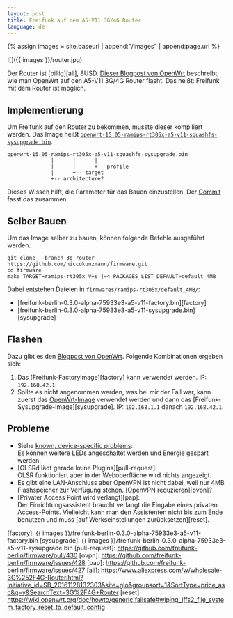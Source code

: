 ```yaml
---
layout: post
title: Freifunk auf dem A5-V11 3G/4G Router
language: de
---
```


{% assign images = site.baseurl | append:"/images" | append:page.url %}

![]({{ images }}/router.jpg)

Der Router ist [billig][ali], 8USD.
[Dieser Blogpost von OpenWrt][blog] beschreibt,
wie man OpenWrt auf den A5-V11 3G/4G Router flasht.
Das heißt: Freifunk mit dem Router ist möglich.

Implementierung
---------------

Um Freifunk auf den Router zu bekommen, musste dieser kompiliert werden.
Das Image heißt
[`openwrt-15.05-ramips-rt305x-a5-v11-squashfs-sysupgrade.bin`][openwrt-image].

    openwrt-15.05-ramips-rt305x-a5-v11-squashfs-sysupgrade.bin
                  |      |      |
                  |      |      +-- profile
                  |      +-- target
                  +-- architecture?

Dieses Wissen hilft, die Parameter für das Bauen einzustellen.
Der [Commit][commit] fasst das zusammen.

Selber Bauen
------------

Um das Image selber zu bauen, können folgende Befehle ausgeführt werden.

    git clone --branch 3g-router https://github.com/niccokunzmann/firmware.git
    cd firmware
    make TARGET=ramips-rt305x V=s j=4 PACKAGES_LIST_DEFAULT=default_4MB

Dabei entstehen Dateien in `firmwares/ramips-rt305x/default_4MB/`:

- [freifunk-berlin-0.3.0-alpha-75933e3-a5-v11-factory.bin][factory]
- [freifunk-berlin-0.3.0-alpha-75933e3-a5-v11-sysupgrade.bin][sysupgrade]

Flashen
-------

Dazu gibt es den [Blogpost von OpenWrt][blog].
Folgende Kombinationen ergeben sich:

1. Das [Freifunk-Factoryimage][factory] kann verwendet werden.
   IP: `192.168.42.1`
2. Sollte es nicht angenommen werden, was bei mir der Fall war, kann zuerst das
   [OpenWrt-Image][openwrt-image] verwendet werden und dann das
   [Freifunk-Sysupgrade-Image][sysupgrade].
   IP: `192.168.1.1` danach `192.168.42.1`.

Probleme
--------

- Siehe [known, device-specific problems][blog-problems]:  
  Es können weitere LEDs angeschaltet werden und Energie gespart werden.
- [OLSRd lädt gerade keine Plugins][pull-request]:  
  OLSR funktioniert aber in der Weboberfläche wird nichts angezeigt.
- Es gibt eine LAN-Anschluss aber OpenVPN ist nicht dabei, weil nur 4MB
  Flashspeicher zur Verfügung stehen. [OpenVPN reduzieren][ovpn]?
- [Privater Access Point wird verlangt][pap]:  
  Der Einrichtungsassistent braucht verlangt die Eingabe eines privaten
  Access-Points.
  Vielleicht kann man den Assistenten nicht bis zum Ende benutzen und muss
  [auf Werkseinstellungen zurücksetzen][reset].

[blog]: https://wiki.openwrt.org/toh/unbranded/a5-v11
[blog-problems]: https://wiki.openwrt.org/toh/unbranded/a5-v11#known_device-specific_problems
[openwrt-image]: http://downloads.openwrt.org/chaos_calmer/15.05/ramips/rt305x/openwrt-15.05-ramips-rt305x-a5-v11-squashfs-sysupgrade.bin
[commit]: https://github.com/niccokunzmann/firmware/commit/9372d44302fc793566ec9614a74950132ab9453f
[factory]: {{ images }}/freifunk-berlin-0.3.0-alpha-75933e3-a5-v11-factory.bin
[sysupgrade]: {{ images }}/freifunk-berlin-0.3.0-alpha-75933e3-a5-v11-sysupgrade.bin
[pull-request]: https://github.com/freifunk-berlin/firmware/pull/430
[ovpn]: https://github.com/freifunk-berlin/firmware/issues/428
[pap]: https://github.com/freifunk-berlin/firmware/issues/427
[ali]: https://www.aliexpress.com/w/wholesale-3G%252F4G-Router.html?initiative_id=SB_20161128132303&site=glo&groupsort=1&SortType=price_asc&g=y&SearchText=3G%2F4G+Router
[reset]: https://wiki.openwrt.org/doc/howto/generic.failsafe#wiping_jffs2_file_system_factory_reset_to_default_config